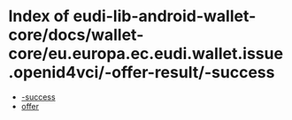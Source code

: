 # Index of eudi-lib-android-wallet-core/docs/wallet-core/eu.europa.ec.eudi.wallet.issue.openid4vci/-offer-result/-success

- [-success](/eudi-lib-android-wallet-core/docs/wallet-core/eu.europa.ec.eudi.wallet.issue.openid4vci/-offer-result/-success/-success/)
- [offer](/eudi-lib-android-wallet-core/docs/wallet-core/eu.europa.ec.eudi.wallet.issue.openid4vci/-offer-result/-success/offer/)
